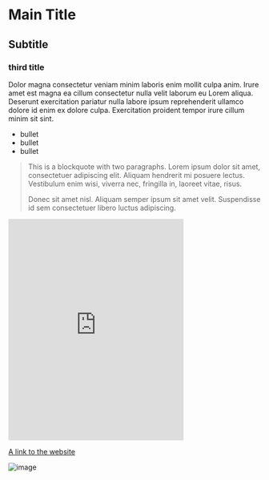 # Main Title 
## Subtitle
### third title

Dolor magna consectetur veniam minim laboris enim mollit culpa anim. Irure amet est magna ea cillum consectetur nulla velit laborum eu Lorem aliqua. Deserunt exercitation pariatur nulla labore ipsum reprehenderit ullamco dolore id enim ex dolore culpa. Exercitation proident tempor irure cillum minim sit sint.

- bullet
- bullet
- bullet

> This is a blockquote with two paragraphs. Lorem ipsum dolor sit amet,
> consectetuer adipiscing elit. Aliquam hendrerit mi posuere lectus.
> Vestibulum enim wisi, viverra nec, fringilla in, laoreet vitae, risus.
> 
> Donec sit amet nisl. Aliquam semper ipsum sit amet velit. Suspendisse
> id sem consectetuer libero luctus adipiscing.

<iframe style="border: 0; width: 350px; height: 442px;" src="https://bandcamp.com/EmbeddedPlayer/track=1653365436/size=large/bgcol=ffffff/linkcol=0687f5/tracklist=false/transparent=true/" seamless><a href="http://jphalling.bandcamp.com/track/misfit-toys">Misfit Toys by John Patrick Halling</a></iframe>

[A link to the website](https://johnpatrickhalling.com)

![image](http://www.johnpatrickhalling.com/img/3.jpg)

